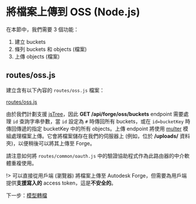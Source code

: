# 將檔案上傳到 OSS (Node.js)

在本節中，我們需要 3 個功能：

1. 建立 buckets
2. 條列 buckets 和 objects (檔案)
3. 上傳 objects (檔案)

## routes/oss.js

建立含有以下內容的 `routes/oss.js` 檔案：

[routes/oss.js](_snippets/viewmodels/node/routes/oss.js ':include :type=code javascript')

由於我們計劃支援 [jsTree](https://www.jstree.com/)，因此 **GET /api/forge/oss/buckets** endpoint 需要處理 `id` 查詢字串參數，當 `id` 設定為 `#` 時傳回所有 buckets，或在 `id=bucketKey` 時傳回傳遞的指定 bucketKey 中的所有 objects。上傳 endpoint 將使用 [multer](https://github.com/expressjs/multer) 模組處理檔案上傳。它會將檔案儲存在我們的伺服器上 (例如，位於 **/uploads/** 資料夾)，以便稍後可以將其上傳至 Forge。

請注意如何將 `routes/common/oauth.js` 中的驗證協助程式作為此路由器的中介軟體重複使用。

!> 可以直接從用戶端 (瀏覽器) 將檔案上傳至 Autodesk Forge，但需要為用戶端提供**支援寫入的** access token，這是**不安全的**。

下一步：[模型轉檔](/zh-TW/modelderivative/translate/)